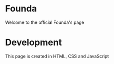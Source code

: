 # Founda
Welcome to the official Founda's page

# Development
This page is created in HTML, CSS and JavaScript

